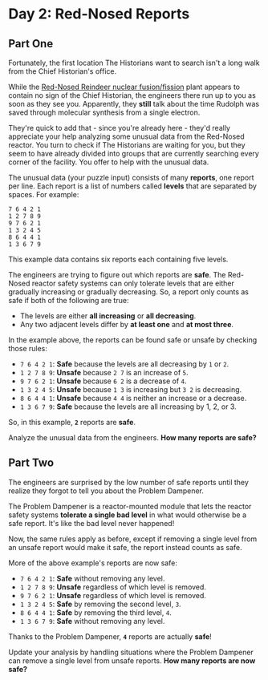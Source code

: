 # Day 2: Red-Nosed Reports

## Part One

Fortunately, the first location The Historians want to search isn't a long walk from the Chief Historian's office.

While the [Red-Nosed Reindeer nuclear fusion/fission](https://adventofcode.com/2015/day/19) plant appears to contain no sign of the Chief Historian, the engineers there run up to you as soon as they see you. Apparently, they **still** talk about the time Rudolph was saved through molecular synthesis from a single electron.

They're quick to add that - since you're already here - they'd really appreciate your help analyzing some unusual data from the Red-Nosed reactor. You turn to check if The Historians are waiting for you, but they seem to have already divided into groups that are currently searching every corner of the facility. You offer to help with the unusual data.

The unusual data (your puzzle input) consists of many **reports**, one report per line. Each report is a list of numbers called **levels** that are separated by spaces. For example:

```
7 6 4 2 1
1 2 7 8 9
9 7 6 2 1
1 3 2 4 5
8 6 4 4 1
1 3 6 7 9
```

This example data contains six reports each containing five levels.

The engineers are trying to figure out which reports are **safe**. The Red-Nosed reactor safety systems can only tolerate levels that are either gradually increasing or gradually decreasing. So, a report only counts as safe if both of the following are true:

- The levels are either **all increasing** or **all decreasing**.
- Any two adjacent levels differ by **at least one** and **at most three**.

In the example above, the reports can be found safe or unsafe by checking those rules:

- `7 6 4 2 1`: **Safe** because the levels are all decreasing by `1` or `2`.
- `1 2 7 8 9`: **Unsafe** because `2 7` is an increase of `5`.
- `9 7 6 2 1`: **Unsafe** because `6 2` is a decrease of `4`.
- `1 3 2 4 5`: **Unsafe** because `1 3` is increasing but `3 2` is decreasing.
- `8 6 4 4 1`: **Unsafe** because `4 4` is neither an increase or a decrease.
- `1 3 6 7 9`: **Safe** because the levels are all increasing by 1, 2, or 3.

So, in this example, **`2`** reports are **safe**.

Analyze the unusual data from the engineers. **How many reports are safe?**

## Part Two

The engineers are surprised by the low number of safe reports until they realize they forgot to tell you about the Problem Dampener.

The Problem Dampener is a reactor-mounted module that lets the reactor safety systems **tolerate a single bad level** in what would otherwise be a safe report. It's like the bad level never happened!

Now, the same rules apply as before, except if removing a single level from an unsafe report would make it safe, the report instead counts as safe.

More of the above example's reports are now safe:

- `7 6 4 2 1`: **Safe** without removing any level.
- `1 2 7 8 9`: **Unsafe** regardless of which level is removed.
- `9 7 6 2 1`: **Unsafe** regardless of which level is removed.
- `1 3 2 4 5`: **Safe** by removing the second level, `3`.
- `8 6 4 4 1`: **Safe** by removing the third level, `4`.
- `1 3 6 7 9`: **Safe** without removing any level.

Thanks to the Problem Dampener, **`4`** reports are actually **safe**!

Update your analysis by handling situations where the Problem Dampener can remove a single level from unsafe reports. **How many reports are now safe?**
